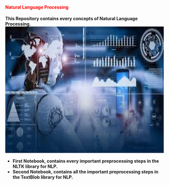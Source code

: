 <h4 style ='color : red'> Natural Language Processing <h4> 
This Repository contains every concepts of Natural Language Processing.
<img src="assets/nlp1.jpeg" width="700" height = "400"/>

* First Notebook, contains  every important preprocessing steps in the NLTK library for NLP.
* Second Notebook, contains all the important preprocessing steps in the TextBlob library for NLP.
